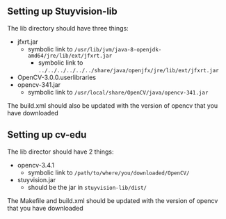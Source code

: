 ## Setting up Stuyvision-lib

The lib directory should have three things:

- jfxrt.jar
    - symbolic link to `/usr/lib/jvm/java-8-openjdk-amd64/jre/lib/ext/jfxrt.jar`
        - symbolic link to `../../../../../../share/java/openjfx/jre/lib/ext/jfxrt.jar`
- OpenCV-3.0.0.userlibraries
- opencv-341.jar
    - symbolic link to `/usr/local/share/OpenCV/java/opencv-341.jar`

The build.xml should also be updated with the version of opencv that you have downloaded

## Setting up cv-edu

The lib director should have 2 things:

- opencv-3.4.1
    - symbolic link to `/path/to/where/you/downloaded/OpenCV/`
- stuyvision.jar
    - should be the jar in `stuyvision-lib/dist/`

The Makefile and build.xml should be updated with the version of opencv that you have downloaded

